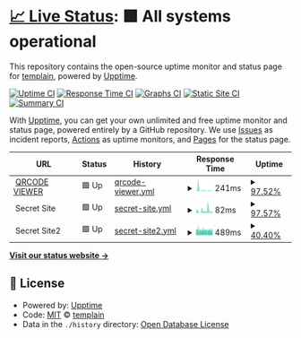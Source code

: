 # [📈 Live Status](https://templain.github.io/mywatcher): <!--live status--> **🟩 All systems operational**

This repository contains the open-source uptime monitor and status page for [templain](https://templain.github.io/mywatcher), powered by [Upptime](https://github.com/upptime/upptime).

[![Uptime CI](https://github.com/templain/mywatcher/workflows/Uptime%20CI/badge.svg)](https://github.com/templain/mywatcher/actions?query=workflow%3A%22Uptime+CI%22)
[![Response Time CI](https://github.com/templain/mywatcher/workflows/Response%20Time%20CI/badge.svg)](https://github.com/templain/mywatcher/actions?query=workflow%3A%22Response+Time+CI%22)
[![Graphs CI](https://github.com/templain/mywatcher/workflows/Graphs%20CI/badge.svg)](https://github.com/templain/mywatcher/actions?query=workflow%3A%22Graphs+CI%22)
[![Static Site CI](https://github.com/templain/mywatcher/workflows/Static%20Site%20CI/badge.svg)](https://github.com/templain/mywatcher/actions?query=workflow%3A%22Static+Site+CI%22)
[![Summary CI](https://github.com/templain/mywatcher/workflows/Summary%20CI/badge.svg)](https://github.com/templain/mywatcher/actions?query=workflow%3A%22Summary+CI%22)

With [Upptime](https://upptime.js.org), you can get your own unlimited and free uptime monitor and status page, powered entirely by a GitHub repository. We use [Issues](https://github.com/templain/mywatcher/issues) as incident reports, [Actions](https://github.com/templain/mywatcher/actions) as uptime monitors, and [Pages](https://templain.github.io/mywatcher) for the status page.

<!--start: status pages-->
<!-- This summary is generated by Upptime (https://github.com/upptime/upptime) -->
<!-- Do not edit this manually, your changes will be overwritten -->
<!-- prettier-ignore -->
| URL | Status | History | Response Time | Uptime |
| --- | ------ | ------- | ------------- | ------ |
| <img alt="" src="https://icons.duckduckgo.com/ip3/qrcode-viewer.azurewebsites.net.ico" height="13"> [QRCODE VIEWER](https://qrcode-viewer.azurewebsites.net/qrcode-viewer/) | 🟩 Up | [qrcode-viewer.yml](https://github.com/templain/mywatcher/commits/HEAD/history/qrcode-viewer.yml) | <details><summary><img alt="Response time graph" src="./graphs/qrcode-viewer/response-time-week.png" height="20"> 241ms</summary><br><a href="https://templain.github.io/mywatcher/history/qrcode-viewer"><img alt="Response time 750" src="https://img.shields.io/endpoint?url=https%3A%2F%2Fraw.githubusercontent.com%2Ftemplain%2Fmywatcher%2FHEAD%2Fapi%2Fqrcode-viewer%2Fresponse-time.json"></a><br><a href="https://templain.github.io/mywatcher/history/qrcode-viewer"><img alt="24-hour response time 49" src="https://img.shields.io/endpoint?url=https%3A%2F%2Fraw.githubusercontent.com%2Ftemplain%2Fmywatcher%2FHEAD%2Fapi%2Fqrcode-viewer%2Fresponse-time-day.json"></a><br><a href="https://templain.github.io/mywatcher/history/qrcode-viewer"><img alt="7-day response time 241" src="https://img.shields.io/endpoint?url=https%3A%2F%2Fraw.githubusercontent.com%2Ftemplain%2Fmywatcher%2FHEAD%2Fapi%2Fqrcode-viewer%2Fresponse-time-week.json"></a><br><a href="https://templain.github.io/mywatcher/history/qrcode-viewer"><img alt="30-day response time 549" src="https://img.shields.io/endpoint?url=https%3A%2F%2Fraw.githubusercontent.com%2Ftemplain%2Fmywatcher%2FHEAD%2Fapi%2Fqrcode-viewer%2Fresponse-time-month.json"></a><br><a href="https://templain.github.io/mywatcher/history/qrcode-viewer"><img alt="1-year response time 750" src="https://img.shields.io/endpoint?url=https%3A%2F%2Fraw.githubusercontent.com%2Ftemplain%2Fmywatcher%2FHEAD%2Fapi%2Fqrcode-viewer%2Fresponse-time-year.json"></a></details> | <details><summary><a href="https://templain.github.io/mywatcher/history/qrcode-viewer">97.52%</a></summary><a href="https://templain.github.io/mywatcher/history/qrcode-viewer"><img alt="All-time uptime 98.77%" src="https://img.shields.io/endpoint?url=https%3A%2F%2Fraw.githubusercontent.com%2Ftemplain%2Fmywatcher%2FHEAD%2Fapi%2Fqrcode-viewer%2Fuptime.json"></a><br><a href="https://templain.github.io/mywatcher/history/qrcode-viewer"><img alt="24-hour uptime 100.00%" src="https://img.shields.io/endpoint?url=https%3A%2F%2Fraw.githubusercontent.com%2Ftemplain%2Fmywatcher%2FHEAD%2Fapi%2Fqrcode-viewer%2Fuptime-day.json"></a><br><a href="https://templain.github.io/mywatcher/history/qrcode-viewer"><img alt="7-day uptime 97.52%" src="https://img.shields.io/endpoint?url=https%3A%2F%2Fraw.githubusercontent.com%2Ftemplain%2Fmywatcher%2FHEAD%2Fapi%2Fqrcode-viewer%2Fuptime-week.json"></a><br><a href="https://templain.github.io/mywatcher/history/qrcode-viewer"><img alt="30-day uptime 97.92%" src="https://img.shields.io/endpoint?url=https%3A%2F%2Fraw.githubusercontent.com%2Ftemplain%2Fmywatcher%2FHEAD%2Fapi%2Fqrcode-viewer%2Fuptime-month.json"></a><br><a href="https://templain.github.io/mywatcher/history/qrcode-viewer"><img alt="1-year uptime 98.77%" src="https://img.shields.io/endpoint?url=https%3A%2F%2Fraw.githubusercontent.com%2Ftemplain%2Fmywatcher%2FHEAD%2Fapi%2Fqrcode-viewer%2Fuptime-year.json"></a></details>
| <img alt="" src="https://icons.duckduckgo.com/ip3/null.ico" height="13"> Secret Site | 🟩 Up | [secret-site.yml](https://github.com/templain/mywatcher/commits/HEAD/history/secret-site.yml) | <details><summary><img alt="Response time graph" src="./graphs/secret-site/response-time-week.png" height="20"> 82ms</summary><br><a href="https://templain.github.io/mywatcher/history/secret-site"><img alt="Response time 294" src="https://img.shields.io/endpoint?url=https%3A%2F%2Fraw.githubusercontent.com%2Ftemplain%2Fmywatcher%2FHEAD%2Fapi%2Fsecret-site%2Fresponse-time.json"></a><br><a href="https://templain.github.io/mywatcher/history/secret-site"><img alt="24-hour response time 6" src="https://img.shields.io/endpoint?url=https%3A%2F%2Fraw.githubusercontent.com%2Ftemplain%2Fmywatcher%2FHEAD%2Fapi%2Fsecret-site%2Fresponse-time-day.json"></a><br><a href="https://templain.github.io/mywatcher/history/secret-site"><img alt="7-day response time 82" src="https://img.shields.io/endpoint?url=https%3A%2F%2Fraw.githubusercontent.com%2Ftemplain%2Fmywatcher%2FHEAD%2Fapi%2Fsecret-site%2Fresponse-time-week.json"></a><br><a href="https://templain.github.io/mywatcher/history/secret-site"><img alt="30-day response time 97" src="https://img.shields.io/endpoint?url=https%3A%2F%2Fraw.githubusercontent.com%2Ftemplain%2Fmywatcher%2FHEAD%2Fapi%2Fsecret-site%2Fresponse-time-month.json"></a><br><a href="https://templain.github.io/mywatcher/history/secret-site"><img alt="1-year response time 294" src="https://img.shields.io/endpoint?url=https%3A%2F%2Fraw.githubusercontent.com%2Ftemplain%2Fmywatcher%2FHEAD%2Fapi%2Fsecret-site%2Fresponse-time-year.json"></a></details> | <details><summary><a href="https://templain.github.io/mywatcher/history/secret-site">97.57%</a></summary><a href="https://templain.github.io/mywatcher/history/secret-site"><img alt="All-time uptime 99.31%" src="https://img.shields.io/endpoint?url=https%3A%2F%2Fraw.githubusercontent.com%2Ftemplain%2Fmywatcher%2FHEAD%2Fapi%2Fsecret-site%2Fuptime.json"></a><br><a href="https://templain.github.io/mywatcher/history/secret-site"><img alt="24-hour uptime 100.00%" src="https://img.shields.io/endpoint?url=https%3A%2F%2Fraw.githubusercontent.com%2Ftemplain%2Fmywatcher%2FHEAD%2Fapi%2Fsecret-site%2Fuptime-day.json"></a><br><a href="https://templain.github.io/mywatcher/history/secret-site"><img alt="7-day uptime 97.57%" src="https://img.shields.io/endpoint?url=https%3A%2F%2Fraw.githubusercontent.com%2Ftemplain%2Fmywatcher%2FHEAD%2Fapi%2Fsecret-site%2Fuptime-week.json"></a><br><a href="https://templain.github.io/mywatcher/history/secret-site"><img alt="30-day uptime 97.98%" src="https://img.shields.io/endpoint?url=https%3A%2F%2Fraw.githubusercontent.com%2Ftemplain%2Fmywatcher%2FHEAD%2Fapi%2Fsecret-site%2Fuptime-month.json"></a><br><a href="https://templain.github.io/mywatcher/history/secret-site"><img alt="1-year uptime 99.31%" src="https://img.shields.io/endpoint?url=https%3A%2F%2Fraw.githubusercontent.com%2Ftemplain%2Fmywatcher%2FHEAD%2Fapi%2Fsecret-site%2Fuptime-year.json"></a></details>
| <img alt="" src="https://icons.duckduckgo.com/ip3/null.ico" height="13"> Secret Site2 | 🟩 Up | [secret-site2.yml](https://github.com/templain/mywatcher/commits/HEAD/history/secret-site2.yml) | <details><summary><img alt="Response time graph" src="./graphs/secret-site2/response-time-week.png" height="20"> 489ms</summary><br><a href="https://templain.github.io/mywatcher/history/secret-site2"><img alt="Response time 489" src="https://img.shields.io/endpoint?url=https%3A%2F%2Fraw.githubusercontent.com%2Ftemplain%2Fmywatcher%2FHEAD%2Fapi%2Fsecret-site2%2Fresponse-time.json"></a><br><a href="https://templain.github.io/mywatcher/history/secret-site2"><img alt="24-hour response time 470" src="https://img.shields.io/endpoint?url=https%3A%2F%2Fraw.githubusercontent.com%2Ftemplain%2Fmywatcher%2FHEAD%2Fapi%2Fsecret-site2%2Fresponse-time-day.json"></a><br><a href="https://templain.github.io/mywatcher/history/secret-site2"><img alt="7-day response time 489" src="https://img.shields.io/endpoint?url=https%3A%2F%2Fraw.githubusercontent.com%2Ftemplain%2Fmywatcher%2FHEAD%2Fapi%2Fsecret-site2%2Fresponse-time-week.json"></a><br><a href="https://templain.github.io/mywatcher/history/secret-site2"><img alt="30-day response time 489" src="https://img.shields.io/endpoint?url=https%3A%2F%2Fraw.githubusercontent.com%2Ftemplain%2Fmywatcher%2FHEAD%2Fapi%2Fsecret-site2%2Fresponse-time-month.json"></a><br><a href="https://templain.github.io/mywatcher/history/secret-site2"><img alt="1-year response time 489" src="https://img.shields.io/endpoint?url=https%3A%2F%2Fraw.githubusercontent.com%2Ftemplain%2Fmywatcher%2FHEAD%2Fapi%2Fsecret-site2%2Fresponse-time-year.json"></a></details> | <details><summary><a href="https://templain.github.io/mywatcher/history/secret-site2">40.40%</a></summary><a href="https://templain.github.io/mywatcher/history/secret-site2"><img alt="All-time uptime 40.40%" src="https://img.shields.io/endpoint?url=https%3A%2F%2Fraw.githubusercontent.com%2Ftemplain%2Fmywatcher%2FHEAD%2Fapi%2Fsecret-site2%2Fuptime.json"></a><br><a href="https://templain.github.io/mywatcher/history/secret-site2"><img alt="24-hour uptime 21.14%" src="https://img.shields.io/endpoint?url=https%3A%2F%2Fraw.githubusercontent.com%2Ftemplain%2Fmywatcher%2FHEAD%2Fapi%2Fsecret-site2%2Fuptime-day.json"></a><br><a href="https://templain.github.io/mywatcher/history/secret-site2"><img alt="7-day uptime 40.40%" src="https://img.shields.io/endpoint?url=https%3A%2F%2Fraw.githubusercontent.com%2Ftemplain%2Fmywatcher%2FHEAD%2Fapi%2Fsecret-site2%2Fuptime-week.json"></a><br><a href="https://templain.github.io/mywatcher/history/secret-site2"><img alt="30-day uptime 40.40%" src="https://img.shields.io/endpoint?url=https%3A%2F%2Fraw.githubusercontent.com%2Ftemplain%2Fmywatcher%2FHEAD%2Fapi%2Fsecret-site2%2Fuptime-month.json"></a><br><a href="https://templain.github.io/mywatcher/history/secret-site2"><img alt="1-year uptime 40.40%" src="https://img.shields.io/endpoint?url=https%3A%2F%2Fraw.githubusercontent.com%2Ftemplain%2Fmywatcher%2FHEAD%2Fapi%2Fsecret-site2%2Fuptime-year.json"></a></details>

<!--end: status pages-->

[**Visit our status website →**](https://templain.github.io/mywatcher)

## 📄 License

- Powered by: [Upptime](https://github.com/upptime/upptime)
- Code: [MIT](./LICENSE) © [templain](https://templain.github.io/mywatcher)
- Data in the `./history` directory: [Open Database License](https://opendatacommons.org/licenses/odbl/1-0/)
